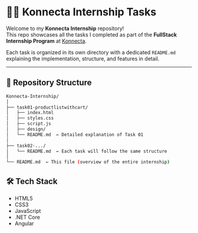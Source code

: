 # 👨‍💻 Konnecta Internship Tasks

Welcome to my **Konnecta Internship** repository!  
This repo showcases all the tasks I completed as part of the **FullStack Internship Program** at [Konnecta](https://www.linkedin.com/company/konecta-group/posts/?feedView=all).

Each task is organized in its own directory with a dedicated `README.md` explaining the implementation, structure, and features in detail.

---

## 📁 Repository Structure

```bash
Konnecta-Internship/
│
├── task01-productlistwithcart/
│   ├── index.html
│   ├── styles.css
│   ├── script.js
│   ├── design/
│   └── README.md  ← Detailed explanation of Task 01
│
├── task02-.../
│   └── README.md  ← Each task will follow the same structure
│
└── README.md  ← This file (overview of the entire internship)
```
## 🛠️ Tech Stack

- HTML5
- CSS3
- JavaScript
- .NET Core
- Angular


